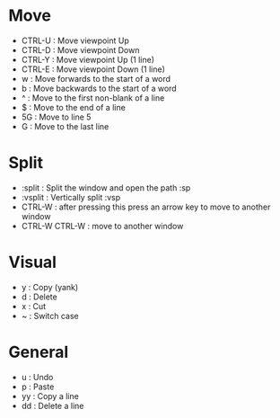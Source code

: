 # Move

* CTRL-U : Move viewpoint Up
* CTRL-D : Move viewpoint Down
* CTRL-Y : Move viewpoint Up (1 line)
* CTRL-E : Move viewpoint Down (1 line)
* w : Move forwards to the start of a word
* b : Move backwards to the start of a word
* ^ : Move to the first non-blank of a line
* $ : Move to the end of a line
* 5G : Move to line 5
* G : Move to the last line

# Split

* :split <path> : Split the window and open the path
  :sp <path>
* :vsplit <path> : Vertically split
  :vsp <path>
* CTRL-W : after pressing this press an arrow key to move to another window
* CTRL-W CTRL-W : move to another window

# Visual

* y : Copy (yank)
* d : Delete
* x : Cut
* ~ : Switch case

# General

* u : Undo
* p : Paste
* yy : Copy a line
* dd : Delete a line
